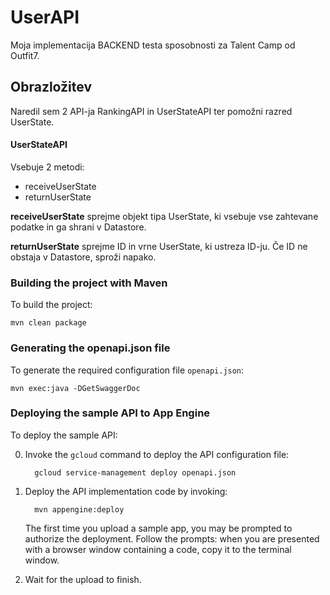 # UserAPI

Moja implementacija BACKEND testa sposobnosti za Talent Camp od Outfit7.

## Obrazložitev

Naredil sem 2 API-ja RankingAPI in UserStateAPI ter pomožni razred UserState.
#### UserStateAPI
Vsebuje 2 metodi:
* receiveUserState
* returnUserState

**receiveUserState** sprejme objekt tipa UserState, ki vsebuje vse zahtevane podatke in ga shrani v
Datastore.

**returnUserState** sprejme ID in vrne UserState, ki ustreza ID-ju. Če ID ne obstaja v Datastore,
 sproži napako.

### Building the project with Maven

To build the project:

    mvn clean package

### Generating the openapi.json file

To generate the required configuration file `openapi.json`:

    mvn exec:java -DGetSwaggerDoc

### Deploying the sample API to App Engine

To deploy the sample API:

0. Invoke the `gcloud` command to deploy the API configuration file:

         gcloud service-management deploy openapi.json

0. Deploy the API implementation code by invoking:

         mvn appengine:deploy

    The first time you upload a sample app, you may be prompted to authorize the
    deployment. Follow the prompts: when you are presented with a browser window
    containing a code, copy it to the terminal window.

0. Wait for the upload to finish.
